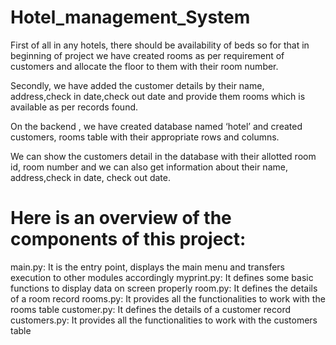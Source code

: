 # Hotel_management_System

First of all in any hotels, there should be availability of beds so for that in beginning of project we have created rooms as per requirement of customers and allocate the floor to them with their room number.

Secondly, we have added the customer details by their name, address,check in date,check out date and provide them rooms which is available as per records found.

On the backend , we have created database named ‘hotel’ and created customers, rooms table with their appropriate rows and columns.

We can show the customers detail in the database with their allotted room id, room number and we can also get information about their name, address,check in date, check out date.

# Here is an overview of the components of this project:

main.py: It is the entry point, displays the main menu and transfers execution to other modules accordingly
myprint.py: It defines some basic functions to display data on screen properly
room.py: It defines the details of a room record
rooms.py: It provides all the functionalities to work with the rooms table
customer.py: It defines the details of a customer record
customers.py: It provides all the functionalities to work with the customers table
